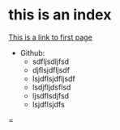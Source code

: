 # this is an index

[This is a link to first page](/faq/first)

* Github: 
  * sdfljsdljfsd
  * djflsjdfljsdf
  * lsjdflsjdfljsdf
  * lsdjfljdsflsd
  * ljsdflsdjfsd
  * lsjdflsjdfs


=